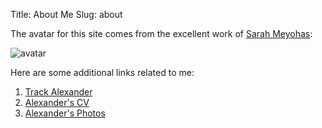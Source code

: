 Title: About Me
Slug: about

The avatar for this site comes from the excellent work of [Sarah Meyohas]:

![avatar][avatar]
    
    
Here are some additional links related to me:

1. [Track Alexander]
2. [Alexander's CV]
3. [Alexander's Photos]




[Sarah Meyohas]: http://www.sarahmeyohas.com/stock2016/
[avatar]: https://static1.squarespace.com/static/55ec5e5fe4b01667f17e11d3/56e336da2b8dde4bafb39afd/56e33cc186db4334800c12ab/1457732843790/SME-110_SCR.jpg?format=500w
[Track Alexander]: http://track.alexandermcginn.com
[Alexander's CV]: http://cv.alexandermcginn.com
[Alexander's Photos]: http://photos.alethia.ca
